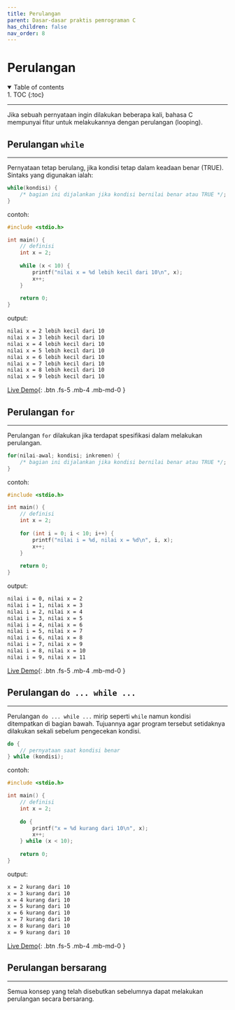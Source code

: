 ```yaml
---
title: Perulangan
parent: Dasar-dasar praktis pemrograman C
has_children: false
nav_order: 8
---
```


# Perulangan

<details open markdown="block">
<summary>
Table of contents
</summary>
1. TOC
{:toc}
</details>

---
Jika sebuah pernyataan ingin dilakukan beberapa kali, bahasa C mempunyai fitur untuk melakukannya dengan perulangan (looping).

## Perulangan `while`
---
Pernyataan tetap berulang, jika kondisi tetap dalam keadaan benar (TRUE). Sintaks yang digunakan ialah:

```c++
while(kondisi) {
    /* bagian ini dijalankan jika kondisi bernilai benar atau TRUE */;
}
```

contoh:

```c++
#include <stdio.h>

int main() {
    // definisi
	int x = 2;
	
	while (x < 10) {
	    printf("nilai x = %d lebih kecil dari 10\n", x);
	    x++;
	}
	
	return 0;
}
```

output:
```bash
nilai x = 2 lebih kecil dari 10
nilai x = 3 lebih kecil dari 10
nilai x = 4 lebih kecil dari 10
nilai x = 5 lebih kecil dari 10
nilai x = 6 lebih kecil dari 10
nilai x = 7 lebih kecil dari 10
nilai x = 8 lebih kecil dari 10
nilai x = 9 lebih kecil dari 10
```

[Live Demo](https://ide.geeksforgeeks.org/VkecwGFjKG){: .btn .fs-5 .mb-4 .mb-md-0 }

## Perulangan `for`
---
Perulangan `for` dilakukan jika terdapat spesifikasi dalam melakukan perulangan.

```c++
for(nilai-awal; kondisi; inkremen) {
    /* bagian ini dijalankan jika kondisi bernilai benar atau TRUE */;
}
```

contoh:

```c++
#include <stdio.h>

int main() {
    // definisi
	int x = 2;
	
	for (int i = 0; i < 10; i++) {
	    printf("nilai i = %d, nilai x = %d\n", i, x);
	    x++;
	}
	
	return 0;
}
```

output:
```bash
nilai i = 0, nilai x = 2
nilai i = 1, nilai x = 3
nilai i = 2, nilai x = 4
nilai i = 3, nilai x = 5
nilai i = 4, nilai x = 6
nilai i = 5, nilai x = 7
nilai i = 6, nilai x = 8
nilai i = 7, nilai x = 9
nilai i = 8, nilai x = 10
nilai i = 9, nilai x = 11
```

[Live Demo](https://ide.geeksforgeeks.org/J64QWWkJWW){: .btn .fs-5 .mb-4 .mb-md-0 }

## Perulangan `do ... while ...`
---
Perulangan `do ... while ...` mirip seperti `while` namun kondisi ditempatkan di bagian bawah. Tujuannya agar program tersebut setidaknya dilakukan sekali sebelum pengecekan kondisi.

```c++
do {
    // pernyataan saat kondisi benar
} while (kondisi);
```

contoh:

```c++
#include <stdio.h>

int main() {
    // definisi
	int x = 2;
	
	do {
	    printf("x = %d kurang dari 10\n", x);
	    x++;
	} while (x < 10);
	
	return 0;
}
```

output:
```bash
x = 2 kurang dari 10
x = 3 kurang dari 10
x = 4 kurang dari 10
x = 5 kurang dari 10
x = 6 kurang dari 10
x = 7 kurang dari 10
x = 8 kurang dari 10
x = 9 kurang dari 10
```

[Live Demo](https://ide.geeksforgeeks.org/lkbJeADeqA){: .btn .fs-5 .mb-4 .mb-md-0 }

## Perulangan bersarang
---
Semua konsep yang telah disebutkan sebelumnya dapat melakukan perulangan secara bersarang.